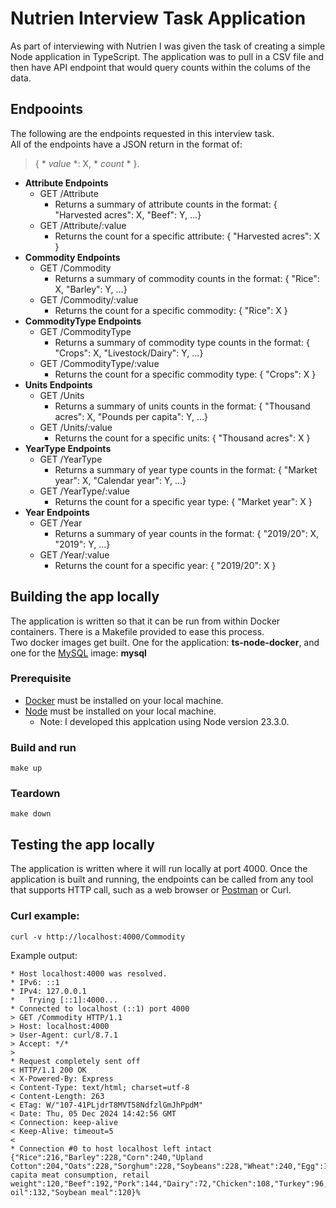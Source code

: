 # Nutrien Interview Task Application
As part of interviewing with Nutrien I was given the task of creating a simple Node application in TypeScript.  The application was to pull in a CSV file and then have API endpoint that would query counts within
the colums of the data.

## Endpooints
The following are the endpoints requested in this interview task.  
All of the endpoints have a JSON return in the format of:  
> { * *value* *: X, * *count* * }.
- **Attribute Endpoints**
  - GET /Attribute
    - Returns a summary of attribute counts in the format: { "Harvested acres": X,  "Beef": Y, …}
  - GET /Attribute/:value
    - Returns the count for a specific attribute: { "Harvested acres": X }
- **Commodity Endpoints**
  - GET /Commodity
    - Returns a summary of commodity counts in the format: { "Rice": X,  "Barley": Y, …}
  - GET /Commodity/:value
    - Returns the count for a specific commodity: { "Rice": X }
- **CommodityType Endpoints**
  - GET /CommodityType
    - Returns a summary of commodity type counts in the format: { "Crops": X,  "Livestock/Dairy": Y, …}
  - GET /CommodityType/:value
    - Returns the count for a specific commodity type: { "Crops": X }
- **Units Endpoints**
  - GET /Units
    - Returns a summary of units counts in the format: { "Thousand acres": X,  "Pounds per capita": Y, …}
  - GET /Units/:value
    - Returns the count for a specific units: { "Thousand acres": X }
- **YearType Endpoints**
  - GET /YearType
    - Returns a summary of year type counts in the format: { "Market year": X,  "Calendar year": Y, …}
  - GET /YearType/:value
    - Returns the count for a specific year type: { "Market year": X }
- **Year Endpoints**
  - GET /Year
    - Returns a summary of year counts in the format: { "2019/20": X,  "2019": Y, …}
  - GET /Year/:value
    - Returns the count for a specific year: { "2019/20": X }

## Building the app locally
The application is written so that it can be run from within Docker containers.  There is a Makefile provided to ease this process.  
Two docker images get built.  One for the application: **ts-node-docker**, and one for the [MySQL](https://www.mysql.com) image: **mysql**
### Prerequisite
- [Docker](https://www.docker.com) must be installed on your local machine.
- [Node](https://nodejs.org/en) must be installed on your local machine.
  - Note: I developed this applcation using Node version 23.3.0.
### Build and run
```
make up
```
### Teardown
```
make down
```

## Testing the app locally
The application is written where it will run locally at port 4000.  Once the application is built and running, the endpoints can be called from any tool that supports HTTP call, such as a web browser
or [Postman](https://www.postman.com) or Curl.
### Curl example:
```
curl -v http://localhost:4000/Commodity
```

Example output:
```
* Host localhost:4000 was resolved.
* IPv6: ::1
* IPv4: 127.0.0.1
*   Trying [::1]:4000...
* Connected to localhost (::1) port 4000
> GET /Commodity HTTP/1.1
> Host: localhost:4000
> User-Agent: curl/8.7.1
> Accept: */*
> 
* Request completely sent off
< HTTP/1.1 200 OK
< X-Powered-By: Express
< Content-Type: text/html; charset=utf-8
< Content-Length: 263
< ETag: W/"107-41PLjdrT8MVT58NdfzlGmJhPpdM"
< Date: Thu, 05 Dec 2024 14:42:56 GMT
< Connection: keep-alive
< Keep-Alive: timeout=5
< 
* Connection #0 to host localhost left intact
{"Rice":216,"Barley":228,"Corn":240,"Upland Cotton":204,"Oats":228,"Sorghum":228,"Soybeans":228,"Wheat":240,"Egg":132,"Per capita meat consumption, retail weight":120,"Beef":192,"Pork":144,"Dairy":72,"Chicken":108,"Turkey":96,"Soybean oil":132,"Soybean meal":120}%
```
